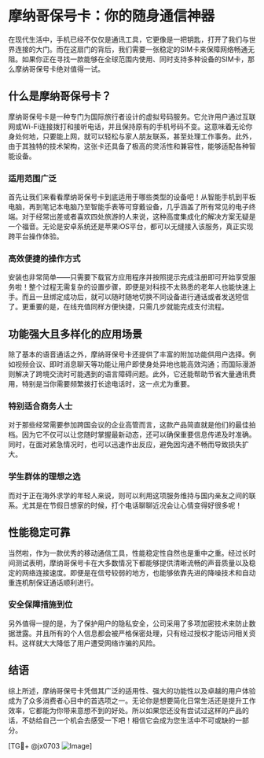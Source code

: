 # 摩纳哥保号卡：你的随身通信神器

在现代生活中，手机已经不仅仅是通讯工具，它更像是一把钥匙，打开了我们与世界连接的大门。而在这扇门的背后，我们需要一张稳定的SIM卡来保障网络畅通无阻。如果你正在寻找一款能够在全球范围内使用、同时支持多种设备的SIM卡，那么摩纳哥保号卡绝对值得一试。

## 什么是摩纳哥保号卡？

摩纳哥保号卡是一种专门为国际旅行者设计的虚拟号码服务。它允许用户通过互联网或Wi-Fi连接拨打和接听电话，并且保持原有的手机号码不变。这意味着无论你身处何地，只要能上网，就可以轻松与家人朋友联系，甚至处理工作事务。此外，由于其独特的技术架构，这张卡还具备了极高的灵活性和兼容性，能够适配各种智能设备。

### 适用范围广泛

首先让我们来看看摩纳哥保号卡到底适用于哪些类型的设备吧！从智能手机到平板电脑，再到笔记本电脑乃至智能手表等可穿戴设备，几乎涵盖了所有常见的电子终端。对于经常出差或者喜欢四处旅游的人来说，这种高度集成化的解决方案无疑是一个福音。无论是安卓系统还是苹果iOS平台，都可以无缝接入该服务，真正实现跨平台操作体验。

### 高效便捷的操作方式

安装也非常简单——只需要下载官方应用程序并按照提示完成注册即可开始享受服务啦！整个过程无需复杂的设置步骤，即便是对科技不太熟悉的老年人也能快速上手。而且一旦绑定成功后，就可以随时随地切换不同设备进行通话或者发送短信了。更重要的是，在线充值同样方便快捷，只需几步就能完成支付流程。

## 功能强大且多样化的应用场景

除了基本的语音通话之外，摩纳哥保号卡还提供了丰富的附加功能供用户选择。例如视频会议、即时消息聊天等功能让用户即使身处异地也能高效沟通；而国际漫游则解决了跨境交流时可能遇到的语言障碍问题。此外，它还能帮助节省大量通讯费用，特别是当你需要频繁拨打长途电话时，这一点尤为重要。

### 特别适合商务人士

对于那些经常需要参加跨国会议的企业高管而言，这款产品简直就是他们的最佳拍档。因为它不仅可以让您随时掌握最新动态，还可以确保重要信息传递及时准确。同时，在面对紧急情况时，也可以迅速作出反应，避免因沟通不畅而导致损失扩大。

### 学生群体的理想之选

而对于正在海外求学的年轻人来说，则可以利用这项服务维持与国内亲友之间的联系。尤其是在节假日想家的时候，打个电话聊聊近况会让心情变得好很多呢！

## 性能稳定可靠

当然啦，作为一款优秀的移动通信工具，性能稳定性自然也是重中之重。经过长时间测试表明，摩纳哥保号卡在大多数情况下都能够提供清晰流畅的声音质量以及稳定的网络连接速度。即便是在信号较弱的地方，也能够依靠先进的降噪技术和自动重连机制保证通话顺利进行。

### 安全保障措施到位

另外值得一提的是，为了保护用户的隐私安全，公司采用了多项加密技术来防止数据泄露。并且所有的个人信息都会被严格保密处理，只有经过授权才能访问相关资料。这样就大大降低了用户遭受网络诈骗的风险。

## 结语

综上所述，摩纳哥保号卡凭借其广泛的适用性、强大的功能性以及卓越的用户体验成为了众多消费者心目中的首选项之一。无论你是想要简化日常生活还是提升工作效率，它都能为你带来意想不到的好处。所以如果您还没有尝试过这样的产品的话，不妨给自己一个机会去感受一下吧！相信它会成为您生活中不可或缺的一部分。

[TG💪+ @jx0703 ![Image](https://github.com/user-attachments/assets/dbca1d08-cadb-493c-b0ec-ad6f7a83f270)]